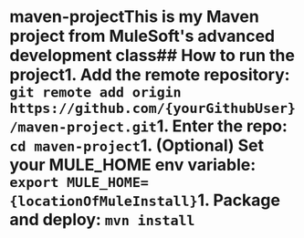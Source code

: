 # maven-projectThis is my Maven project from MuleSoft's advanced development class## How to run the project1. Add the remote repository: `git remote add origin https://github.com/{yourGithubUser}/maven-project.git`1. Enter the repo: `cd maven-project`1. (Optional) Set your MULE_HOME env variable: `export MULE_HOME={locationOfMuleInstall}`1. Package and deploy: `mvn install` 
